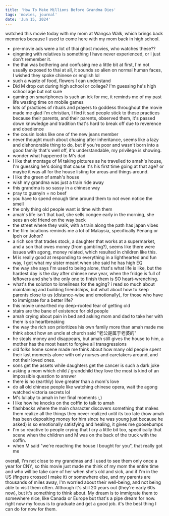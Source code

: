 ```yaml
---
title: 'How To Make Millions Before Grandma Dies'
tags: 'movies, journal'
date: 'Jun 15, 2024'
---
```


watched this movie today with my mom at Wangsa Walk, which brings back memories because I used to come here with my mom back in high school.

- pre-movie ads were a lot of thai ghost movies, who watches these??
- qingming with relatives is something I have never experienced, or I just don't remember it.
- the thai was bothering and confusing me a little bit at first, I'm not usually exposed to thai at all, it sounds so alien on normal human faces, I wished they spoke chinese or english lol
- such a waste of food, flowers I can understand
- Did M drop out during high school or college? I'm guessing he's high school age but not sure
- gaming on smartphones is such an ick for me, it reminds me of my past life wasting time on mobile games
- lots of practices of rituals and prayers to goddess throughout the movie made me glad I'm christian, I find it sad people stick to these practices because their parents, and their parents, observed them, it's passed down knowledge and tradition that's hard to break off due to reverence and obedience
- the cousin looks like one of the new jeans member
- never thought much about chasing after inheritance, seems like a lazy and dishonorable thing to do, but if you're poor and wasn't born into a good family that's well off, it's understandable, my privilege is showing.
- wonder what happened to M's dad
- I like that montage of M taking pictures as he travelled to amah's house, I'm guessing he's doing that cause it's his first time going at that age? or maybe it was all for the house listing for areas and things around.
- I like the green of amah's house
- wish my grandma was just a train ride away
- this grandma is so sassy in a chinese way
- pray to guanyin = no beef
- you have to spend enough time around them to not even notice the smell
- the only thing old people want is time with them
- amah's life isn't that bad, she sells congee early in the morning, she sees an old friend on the way back
- the street where they walk, with a train along the path has japan vibes
- the film locations reminds me a lot of Malaysia, specifically Penang or Ipoh or Johor?
- a rich son that trades stock, a daughter that works at a supermarket, and a son that owes money (from gambling?), seems like there were issues with agong, money related, which resulted in children like this.
- M is really good at responding to everything in a lighthearted and fun way, I got what my sister meant when she said he has high EQ
- the way she says I'm used to being alone, that's what life is like, but the hardest day is the day after chinese new year, when the fridge is full of leftovers and she's the only one to finish them is SO heart-wrenching.
- what's the solution to loneliness for the aging? i read so much about maintaining and building friendships, but what about how to keep parents close to us (distance-wise and emotionally), for those who have to immigrate for a better life?
- this movie unearthed my deep-rooted fear of getting old
- stairs are the bane of existence for old people
- amah crying about pain in bed and asking mom and dad to take her with them is so heartbreaking
- the way the rich son prioritizes his own family more than amah made me think about how an uncle at church said "老公是属于老婆的"
- he steals money and disappears, but amah still gives the house to him, a mother has the most heart to forgive all transgressions
- old folks home scene made me think about how many old people spent their last moments alone with only nurses and caretakers around, and not their loved ones.
- sons get the assets while daughters get the cancer is such a dark joke
- asking a mom which child / grandchild they love the most is kind of an impossible question to answer
- there is no (earthly) love greater than a mom's love
- do all old chinese people like watching chinese opera, wait the agong watched victoria secrets lol
- M's lullaby to amah in her final moments :,)
- I like how he knocks on the coffin to talk to amah
- flashbacks where the main character discovers something that makes them realize all the things they never realized until its too late (how amah has been depositing money for him since he was young just because he asked) is so emotionally satisfying and healing, it gives me goosebumps
- I'm so reactive to people crying that I cry a little bit too, specifically that scene when the children and M was on the back of the truck with the coffin.
- when M said "we're reaching the house I bought for you", that really got me

overall, I'm not close to my grandmas and I used to see them only once a year for CNY, so this movie just made me think of my mom the entire time and who will be take care of her when she's old and sick, and if I'm in the US (fingers crossed I make it) or somewhere else, and my parents are thousands of miles away, I'm worried about their well-being, and not being able to visit them often. Although it's still 20 years out (they're early 60s now), but it's something to think about. My dream is to immigrate them to somewhere nice, like Canada or Europe but that's a pipe dream for now. right now my focus is to graduate and get a good job. it's the best thing I can do for now for them.
